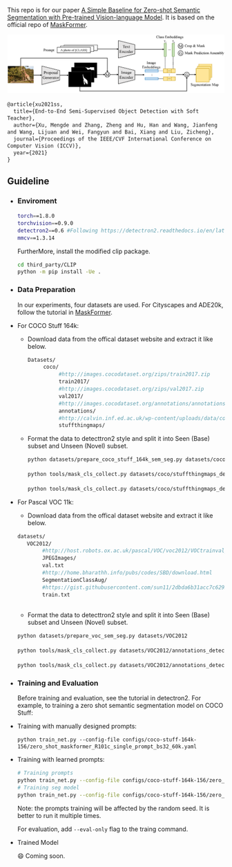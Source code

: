 This repo is for our paper [A Simple Baseline for Zero-shot Semantic Segmentation with Pre-trained Vision-language Model](https://arxiv.org/pdf/2112.14757.pdf). It is based on the official repo of [MaskFormer](https://github.com/facebookresearch/MaskFormer).

![](resources/proposal.png)
```
@article{xu2021ss,
  title={End-to-End Semi-Supervised Object Detection with Soft Teacher},
  author={Xu, Mengde and Zhang, Zheng and Hu, Han and Wang, Jianfeng and Wang, Lijuan and Wei, Fangyun and Bai, Xiang and Liu, Zicheng},
  journal={Proceedings of the IEEE/CVF International Conference on Computer Vision (ICCV)},
  year={2021}
}
```

## Guideline
- ### Enviroment
     ```bash
     torch==1.8.0
     torchvision==0.9.0
     detectron2==0.6 #Following https://detectron2.readthedocs.io/en/latest/tutorials/install.html to install it and some required packages
     mmcv==1.3.14
     ```
     FurtherMore, install the modified clip package.
     ```bash
     cd third_party/CLIP
     python -m pip install -Ue .
     ```
- ### Data Preparation
  In our experiments, four datasets are used. For Cityscapes and ADE20k, follow the tutorial in [MaskFormer](https://github.com/facebookresearch/MaskFormer).
- For COCO Stuff 164k:
  - Download data from the offical dataset website and extract it like below.
     ```bash
     Datasets/
          coco/
               #http://images.cocodataset.org/zips/train2017.zip
               train2017/ 
               #http://images.cocodataset.org/zips/val2017.zip
               val2017/   
               #http://images.cocodataset.org/annotations/annotations_trainval2017.zip
               annotations/ 
               #http://calvin.inf.ed.ac.uk/wp-content/uploads/data/cocostuffdataset/stuffthingmaps_trainval2017.zip
               stuffthingmaps/ 
     ```
  - Format the data to detecttron2 style and split it into Seen (Base) subset and Unseen (Novel) subset.
     ```bash
     python datasets/prepare_coco_stuff_164k_sem_seg.py datasets/coco

     python tools/mask_cls_collect.py datasets/coco/stuffthingmaps_detectron2/train2017_base datasets/coco/stuffthingmaps_detectron2/train2017_base_label_count.pkl
     
     python tools/mask_cls_collect.py datasets/coco/stuffthingmaps_detectron2/val2017 datasets/coco/stuffthingmaps_detectron2/val2017_label_count.pkl
     ```   
- For Pascal VOC 11k:
  - Download data from the offical dataset website and extract it like below.
  ```bash
  datasets/
     VOC2012/
          #http://host.robots.ox.ac.uk/pascal/VOC/voc2012/VOCtrainval_11-May-2012.tar
          JPEGImages/
          val.txt
          #http://home.bharathh.info/pubs/codes/SBD/download.html
          SegmentationClassAug/
          #https://gist.githubusercontent.com/sun11/2dbda6b31acc7c6292d14a872d0c90b7/raw/5f5a5270089239ef2f6b65b1cc55208355b5acca/trainaug.txt
          train.txt
          
  ```
  - Format the data to detecttron2 style and split it into Seen (Base) subset and Unseen (Novel) subset.
  ```bash
  python datasets/prepare_voc_sem_seg.py datasets/VOC2012

  python tools/mask_cls_collect.py datasets/VOC2012/annotations_detectron2/train datasets/VOC2012/annotations_detectron2/train_base_label_count.json

  python tools/mask_cls_collect.py datasets/VOC2012/annotations_detectron2/val datasets/VOC2012/annotations_detectron2/val_label_count.json
  ```
- ### Training and Evaluation

  Before training and evaluation, see the tutorial in detectron2. For example, to training a zero shot semantic segmentation model on COCO Stuff:
  
- Training with manually designed prompts:
  ```
  python train_net.py --config-file configs/coco-stuff-164k-156/zero_shot_maskformer_R101c_single_prompt_bs32_60k.yaml
  ```
- Training with learned prompts:
  ```bash
  # Training prompts
  python train_net.py --config-file configs/coco-stuff-164k-156/zero_shot_proposal_classification_learn_prompt_bs32_10k.yaml --num-gpus 8 
  # Training seg model
  python train_net.py --config-file configs/coco-stuff-164k-156/zero_shot_maskformer_R101c_bs32_60k.yaml --num-gpus 8 MODEL.CLIP_ADAPTER.PROMPT_CHECKPOINT ${TRAINED_PROMPTS}
  ```
  Note: the prompts training will be affected by the random seed. It is better to run it multiple times.

  For evaluation, add `--eval-only` flag to the traing command.
- Trained Model
  
  :smile: Coming soon.
